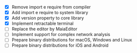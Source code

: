 - [x] Remove import e require from compiler
- [x] Add import e require to system library
- [x] Add version property to core library
- [x] Implement retractable terminal
- [ ] Replace the editor by MaiaEditor
- [ ] Implement support for complex network analysis
- [ ] Prepare binary distributions for macOS, Windows and Linux
- [ ] Prepare binary distributions for iOS and Android
